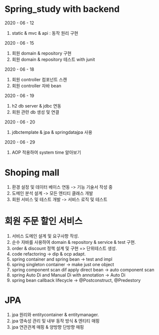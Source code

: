 # Spring_study with backend


2020 - 06 - 12

1. static & mvc & api : 동작 원리 구현

2020 - 06 - 15 

1. 회원 domain & repository 구현
2. 회원 domain & repository 테스트 with junit


2020 - 06 - 18

1. 회원 controller 컴포넌트 스캔     
2. 회원 controller 자바 bean 


2020 - 06 - 19

1. h2 db server & jdbc 연동     
2. 회원 관련 db 생성 및 연결    

2020 - 06 - 20

1. jdbctemplate & jpa & springdatajpa 사용

2020 - 06 - 29     

1. AOP 적용하여 system time 알아보기



# Shoping mall

1. 환경 설정 및 데이터 베이스 연동 -> 기능 기술서 작성 중
2. 도메인 분석 설계 -> 모든 엔티티 클래스 개발         
3. 회원 서비스 및 테스트 개발 -> 서비스 로직 및 테스트

# 회원 주문 할인 서비스

1. 서비스 도메인 설계 및 요구사항 작성.     
2. 순수 자바를 사용하여 domain & repository & service & test 구현.     
3. order & discount 정책 설계 및 구현 => 단위테스트 생성.    
4. code refactoring -> dip & ocp adapt.     
5. spring container and spring bean -> test and impl
6. spring singleton container -> make just one object
7. spring component scan dif apply direct bean -> auto component scan
8. spring Auto Di and Manual Di with annotation -> Auto Di
9. spring bean callback lifecycle -> @Postconstruct, @Predestory


# JPA

1. jpa 원리와 entitycontainer & entitymanager.     
2. jpa 영속성 관리 및 내부 동작 방식 & 엔티티 매핑
3. jpa 연관관계 매핑 & 양방향 단방향 매핑
